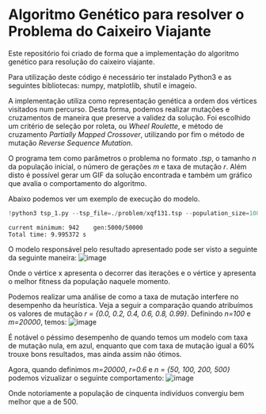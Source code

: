# Algoritmo Genético para resolver o Problema do Caixeiro Viajante

Este repositório foi criado de forma que a implementação do algoritmo genético para resolução do caixeiro viajante. 

Para utilização deste código é necessário ter instalado Python3 e as seguintes bibliotecas: numpy, matplotlib, shutil e imageio.

A implementação utiliza como representação genética a ordem dos vértices visitados num percurso. Desta forma, podemos realizar mutações e cruzamentos de maneira que preserve a validez da solução. Foi escolhido um critério de seleção por roleta, ou *Wheel Roulette*, e método de cruzamento *Partially Mapped Crossover*, utilizando por fim o método de mutação *Reverse Sequence Mutation*.

O programa tem como parâmetros o problema no formato *.tsp*, o tamanho $n$ da população inicial, o número de gerações $m$ e taxa de mutação *r*. Além disto é possível gerar um GIF da solução encontrada e também um gráfico que avalia o comportamento do algoritmo.

Abaixo podemos ver um exemplo de execução do modelo.



```python
!python3 tsp_1.py --tsp_file=./problem/xqf131.tsp --population_size=100 --generation_number=5000 --mutation_rate=0.4
```

    current minimum: 942	gen:5000/50000
    Total time: 9.995372 s

O modelo responsável pelo resultado apresentado pode ser visto a seguinte da seguinte maneira:
![image](https://user-images.githubusercontent.com/47041221/143791919-ebedf84d-4878-4e27-a219-0cc5ebfa0de6.png)

Onde o vértice x apresenta o decorrer das iterações e o vértice y apresenta o melhor fitness da população naquele momento.

Podemos realizar uma análise de como a taxa de mutação interfere no desempenho da heurística.
Veja a seguir a comparação quando atribuímos os valores de mutação *r = {0.0, 0.2, 0.4, 0.6, 0.8, 0.99}*. Definindo *n=100* e *m=20000*, temos:
![image](https://user-images.githubusercontent.com/47041221/143791935-b4a9cf61-2704-489f-93b1-f759014b8f1f.png)


É notável o péssimo desempenho de quando temos um modelo com taxa de mutação nula, em azul, enquanto que com taxa de mutação igual a 60% trouxe bons resultados, mas ainda assim não ótimos.

Agora, quando definimos *m=20000*, *r=0.6* e *n = {50, 100, 200, 500}* podemos vizualizar o seguinte comportamento:
![image](https://user-images.githubusercontent.com/47041221/143791941-8943b9d8-dc74-47e4-818f-25f019819a0a.png)

Onde notoriamente a população de cinquenta indivíduos convergiu bem melhor que a de 500.
